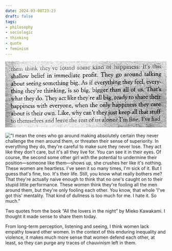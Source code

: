 ```yaml
---
date: 2024-03-08T23:23
draft: false
tags:
- philosophy
- sociologic
- thinking
- quote
- feminism
---
```


!["It's this shallow belief in immediate profit. They go around talking about seeing something big. As if everything they feel, everything they re thinking, is so big, bigger than all of us. That's what they do. They act like they're all big, ready to share their happiness with everyone, when the only happiness they care about is their own. Like, why can't they just keep all that stuff to themselves and leave the rest of us alone?"](../attachment/vsc-paste/2024030823-240308232430.png)

!["I mean the ones who go around making absolutely certain they never challenge the men around them, or threaten their sense of superiority. In everything they do, they're careful to make sure they never lose. They act like they don't care, but it's all they live for. You can see it in their eyes. Of course, the second some other girl with the potential to undermine their position—someone like them—shows up, she crushes her like it's nothing. These women are heartless. I've seen it so many times, I'm sick of it. But I guess that's fine, too. It's their life. Still, you know what really bothers me? That they're actually naive enough to think that no one's caught on to their stupid little performance. These women think they're fooling all the men around them, but they're only fooling each other. You know, that whole 'I've got this' mentality. That kind of dullness is too much for me. I hate it. So much."](../attachment/vsc-paste/2024030823-240308232444.png)

Two quotes from the book “All the lovers in the night” by Mieko Kawakami. I thought it made sense to share them today.

From long-term perception, listening and seeing, I think women lack empathy toward other women. In the context of this enduring inequality and violence, it makes much more sense that women defend each other, at least, so they can purge any traces of chauvinism left in them.
